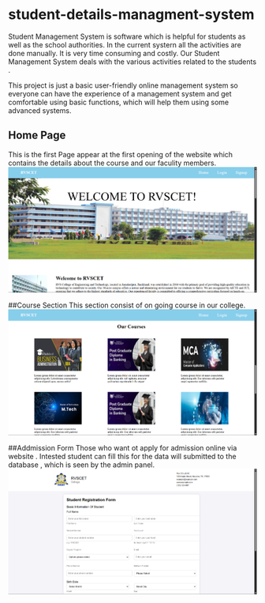 # student-details-managment-system
Student Management System is software which is helpful for students as well as the school authorities. In the current systern all the activities are done manually. It is very time consuming and costly. Our Student Management System deals with the various activities related to the students .

This project is just a basic user-friendly online management system so everyone can have the experience of a management system and get comfortable using basic functions, which will help them using some advanced systems.

## Home Page
This is the first Page appear at the first opening of the website which contains the details about the course and our faculity members.
<img src = "https://github.com/RakeshSingh05/student-details-managment-system/blob/main/Assets%20of%20Student%20Detail%20Management%20System/Screenshot%202025-07-11%20121452.png" alt="HOME PAGE">

##Course Section
This section consist of on going course in our college.
<img src ="https://github.com/RakeshSingh05/student-details-managment-system/blob/main/Assets%20of%20Student%20Detail%20Management%20System/Screenshot%202025-07-11%20121523.png" alt ="Course Section">

##Addmission Form
Those who want ot apply for admission online via website . Intested student can fill this for the data will submitted to the database , which is seen by the admin panel.
<img src ="https://github.com/RakeshSingh05/student-details-managment-system/blob/main/Assets%20of%20Student%20Detail%20Management%20System/Screenshot%202025-07-11%20121538.png" alt ="Form">
